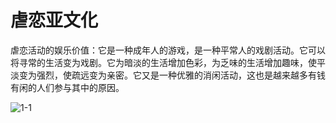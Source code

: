 # 虐恋亚文化

虐恋活动的娱乐价值：它是一种成年人的游戏，是一种平常人的戏剧活动。它可以将寻常的生活变为戏剧。它为暗淡的生活增加色彩，为乏味的生活增加趣味，使平淡变为强烈，使疏远变为亲密。它又是一种优雅的消闲活动，这也是越来越多有钱有闲的人们参与其中的原因。

![1-1](D:\Study\file\photo\读书笔记\1-1.png)
